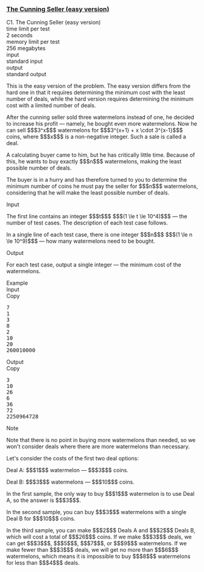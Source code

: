 <h3><a href="https://codeforces.com/contest/2132/problem/C1" target="_blank" rel="noopener noreferrer">The Cunning Seller (easy version)</a></h3>

<div class="header"><div class="title">C1. The Cunning Seller (easy version)</div><div class="time-limit"><div class="property-title">time limit per test</div>2 seconds</div><div class="memory-limit"><div class="property-title">memory limit per test</div>256 megabytes</div><div class="input-file input-standard"><div class="property-title">input</div>standard input</div><div class="output-file output-standard"><div class="property-title">output</div>standard output</div></div><div><p><span class="tex-font-style-it">This is the easy version of the problem. The easy version differs from the hard one in that it requires determining the minimum cost with the least number of deals, while the hard version requires determining the minimum cost with a limited number of deals.</span></p><p>After the cunning seller sold three watermelons instead of one, he decided to increase his profit — namely, he bought even more watermelons. Now he can sell $$$3^x$$$ watermelons for $$$3^{x+1} + x \cdot 3^{x-1}$$$ coins, where $$$x$$$ is a non-negative integer. Such a sale is called a deal.</p><p>A calculating buyer came to him, but he has critically little time. Because of this, he wants to buy exactly $$$n$$$ watermelons, making the <span class="tex-font-style-bf">least</span> possible number of deals.</p><p>The buyer is in a hurry and has therefore turned to you to determine the minimum number of coins he must pay the seller for $$$n$$$ watermelons, considering that he will make the <span class="tex-font-style-bf">least</span> possible number of deals.</p></div><div class="input-specification"><div class="section-title">Input</div><p>The first line contains an integer $$$t$$$ $$$(1 \le t \le 10^4)$$$ — the number of test cases. The description of each test case follows.</p><p>In a single line of each test case, there is one integer $$$n$$$ $$$(1 \le n \le 10^9)$$$ — how many watermelons need to be bought.</p></div><div class="output-specification"><div class="section-title">Output</div><p>For each test case, output a single integer — the minimum cost of the watermelons.</p></div><div class="sample-tests"><div class="section-title">Example</div><div class="sample-test"><div class="input"><div class="title">Input<div title="Copy" data-clipboard-target="#id008862425966176507" id="id0015606778518845277" class="input-output-copier">Copy</div></div><pre id="id008862425966176507"><div class="test-example-line test-example-line-even test-example-line-0">7</div><div class="test-example-line test-example-line-odd test-example-line-1">1</div><div class="test-example-line test-example-line-even test-example-line-2">3</div><div class="test-example-line test-example-line-odd test-example-line-3">8</div><div class="test-example-line test-example-line-even test-example-line-4">2</div><div class="test-example-line test-example-line-odd test-example-line-5">10</div><div class="test-example-line test-example-line-even test-example-line-6">20</div><div class="test-example-line test-example-line-odd test-example-line-7">260010000</div></pre></div><div class="output"><div class="title">Output<div title="Copy" data-clipboard-target="#id0006735406264984523" id="id004526371085849994" class="input-output-copier">Copy</div></div><pre id="id0006735406264984523">3
10
26
6
36
72
2250964728
</pre></div></div></div><div class="note"><div class="section-title">Note</div><p>Note that there is no point in buying more watermelons than needed, so we won't consider deals where there are more watermelons than necessary.</p><p>Let's consider the costs of the first two deal options:</p><p>Deal A: $$$1$$$ watermelon — $$$3$$$ coins.</p><p>Deal B: $$$3$$$ watermelons — $$$10$$$ coins.</p><p>In the first sample, the only way to buy $$$1$$$ watermelon is to use Deal A, so the answer is $$$3$$$.</p><p>In the second sample, you can buy $$$3$$$ watermelons with a single Deal B for $$$10$$$ coins.</p><p>In the third sample, you can make $$$2$$$ Deals A and $$$2$$$ Deals B, which will cost a total of $$$26$$$ coins. If we make $$$3$$$ deals, we can get $$$3$$$, $$$5$$$, $$$7$$$, or $$$9$$$ watermelons. If we make fewer than $$$3$$$ deals, we will get no more than $$$6$$$ watermelons, which means it is impossible to buy $$$8$$$ watermelons for less than $$$4$$$ deals.</p></div>